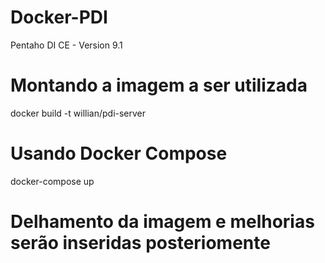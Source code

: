 # Docker-PDI
 Pentaho DI CE - Version 9.1

 # Montando a imagem a ser utilizada
 docker build -t willian/pdi-server

 # Usando Docker Compose
 docker-compose up

 # Delhamento da imagem e melhorias serão inseridas posteriomente
